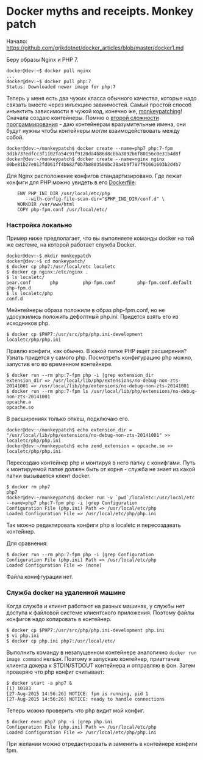 Docker myths and receipts. Monkey patch
========

Начало: https://github.com/grikdotnet/docker_articles/blob/master/docker1.md

Беру образы Nginx и PHP 7.
```
docker@dev:~$ docker pull nginx
...
docker@dev:~$ docker pull php:7
Status: Downloaded newer image for php:7
```

Теперь у меня есть два чужих класса обычного качества, которые надо связать вместе через инъекцию завиимостей. Самый простой способ инъектить зависимости в чужой код, конечно же, [monkeypatching](https://ru.wikipedia.org/wiki/Monkey_patch)!
Сначала создаю контейнеры. Помню о [второй сложности программирования](http://martinfowler.com/bliki/TwoHardThings.html) - даю контейнерам вразумительные имена, они будут нужны чтобы контейнеры могли взаимодействовать между собой.
```
docker@dev:~/monkeypatch$ docker create --name=php7 php:7-fpm
3d1b737edfcc3f1102fa54c91f9120da4b86d8cbba3092b6f80156c0e31b4d8f
docker@dev:~/monkeypatch$ docker create --name=nginx nginx
80be81b27e012fd061ff4b682f0b7b8803500bc38a4b9f787f91661603b2d4b7
```

Для Nginx расположение конфигов стандартизировано. Где лежат конфиги для PHP можно увидеть в его [Dockerfile]((https://github.com/docker-library/php/blob/f5e091ac3815dce80ca496298e0cb94638844b10/7.0/fpm/Dockerfile)):
```
	ENV PHP_INI_DIR /usr/local/etc/php
	   --with-config-file-scan-dir="$PHP_INI_DIR/conf.d" \
	WORKDIR /var/www/html
	COPY php-fpm.conf /usr/local/etc/
```
### Настройка локально

Пример ниже предполагает, что вы выполняете команды docker на той же системе, на которой работает служба Docker.
```
docker@dev:~$ mkdir monkeypatch
docker@dev:~$ cd monkeypatch/
$ docker cp php7:/usr/local/etc localetc
$ docker cp nginx:/etc/nginx .
$ ls localetc/
pear.conf		php			php-fpm.conf		php-fpm.conf.default	php-fpm.d
$ ls localetc/php
conf.d
```
Мейнтейнеры образа положили в образ php-fpm.conf, но не удосужились положить дефолтный php.ini. Придется взять его из исходников php.

	$ docker cp $PHP7:/usr/src/php/php.ini-development localetc/php/php.ini

Правлю конфиги, как обычно. В какой папке PHP ищет расширения? Узнать придется у самого php.
Посмотреть конфигурацию php можно, запустив его во временном контейнере.
```
$ docker run --rm php:7-fpm php -i |grep extension_dir
extension_dir => /usr/local/lib/php/extensions/no-debug-non-zts-20141001 => /usr/local/lib/php/extensions/no-debug-non-zts-20141001
$ docker run --rm php:7-fpm ls /usr/local/lib/php/extensions/no-debug-non-zts-20141001
opcache.a
opcache.so
```
В расширениях только опкеш, подключаю его. 
```
docker@dev:~/monkeypatch$ echo extension_dir = "/usr/local/lib/php/extensions/no-debug-non-zts-20141001" >>  localetc/php/php.ini
docker@dev:~/monkeypatch$ echo zend_extension = opcache.so >> localetc/php/php.ini
```
Пересоздаю контейнер php и монтируя в него папку с конифгами. Путь к монтируемой папке должен быть от корня - служба не знает из какой папки вызывается клент docker.
```
$ docker rm php7
php7
docker@dev:~/monkeypatch$ docker run -v `pwd`/localetc:/usr/local/etc --name=php7 php:7-fpm php -i |grep Configuration
Configuration File (php.ini) Path => /usr/local/etc/php
Loaded Configuration File => /usr/local/etc/php/php.ini
```
Так можно редактировать конфиги php в localetc и пересоздавать контейнер.

Для сравнения:
```
$ docker run --rm php:7-fpm php -i |grep Configuration
Configuration File (php.ini) Path => /usr/local/etc/php
Loaded Configuration File => (none)
```
Файла конифгурации нет.


### Служба docker на удаленной машине

Когда служба и клиент работают на разных машинах, у службы нет доступа к файловой системе клиентского приложения. Поэтому файлы конфигов надо копировать в контейнер.

```
$ docker cp $PHP7:/usr/src/php/php.ini-development php.ini
$ vi php.ini
$ docker cp php.ini php7:/usr/local/etc/
```
Выполнить команду в незапущенном контейнере аналогично `docker run image command` нельзя.
Поэтому я запускаю контейнер, приаттачив клиента докера к STDIN/STDOUT контейнера и отправляю в фон.
Затем проверяю что php конфиг считывает:
```
$ docker start -a php7 &
[1] 10183
[27-Aug-2015 14:56:26] NOTICE: fpm is running, pid 1
[27-Aug-2015 14:56:26] NOTICE: ready to handle connections
```
Теперь можно проверить что php видит мой конфиг.
```
$ docker exec php7 php -i |grep php.ini
Configuration File (php.ini) Path => /usr/local/etc/php
Loaded Configuration File => /usr/local/etc/php/php.ini
```
При желании можно отредактировать и заменить в контейнере конфиги fpm.

